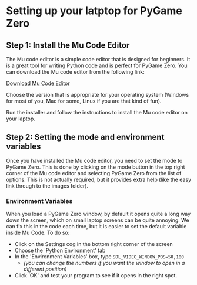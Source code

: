 # Setting up your latptop for PyGame Zero

## Step 1: Install the Mu Code Editor

The Mu code editor is a simple code editor that is designed for beginners. It is a great tool for writing Python code and is perfect for PyGame Zero. You can download the Mu code editor from the following link:

[Download Mu Code Editor](https://codewith.mu/en/download)

Choose the version that is appropriate for your operating system (Windows for most of you, Mac for some, Linux if you are that kind of fun).

Run the installer and follow the instructions to install the Mu code editor on your laptop.

## Step 2: Setting the mode and environment variables

Once you have installed the Mu code editor, you need to set the mode to PyGame Zero. This is done by clicking on the mode button in the top right corner of the Mu code editor and selecting PyGame Zero from the list of options. This is not actually required, but it provides extra help (like the easy link through to the images folder).

### Environment Variables

When you load a PyGame Zero window, by default it opens quite a long way down the screen, which on small laptop screens can be quite annoying. We can fix this in the code each time, but it is easier to set the default variable inside Mu Code. To do so:

- Click on the Settings cog in the bottom right corner of the screen
- Choose the 'Python Environment' tab
- In the 'Environment Variables' box, type `SDL_VIDEO_WINDOW_POS=50,100` 
  - *(you can change the numbers if you want the window to open in a different position)*
- Click 'OK' and test your program to see if it opens in the right spot.
